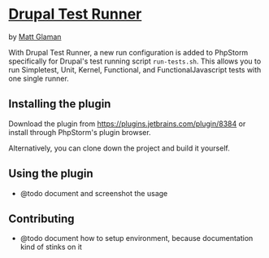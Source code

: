 [Drupal Test Runner][home]
==================

by [Matt Glaman][glamanate]

With Drupal Test Runner, a new run configuration is added to PhpStorm specifically for Drupal's test running script
`run-tests.sh`. This allows you to run Simpletest, Unit, Kernel, Functional, and FunctionalJavascript tests with one
 single runner.

## Installing the plugin

Download the plugin from https://plugins.jetbrains.com/plugin/8384 or install through PhpStorm's plugin browser.

Alternatively, you can clone down the project and build it yourself.

## Using the plugin

* @todo document and screenshot the usage

## Contributing

* @todo document how to setup environment, because documentation kind of stinks on it



[home]: https://github.com/mglaman/intellij-drupal-run-tests
[glamanate]: https://glamanate.com
